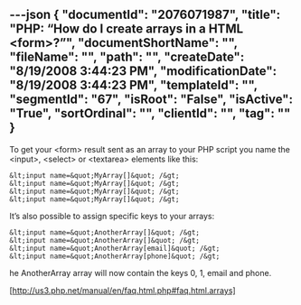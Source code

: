 ---json
{
  "documentId": "2076071987",
  "title": "PHP: “How do I create arrays in a HTML &lt;form&gt;?”",
  "documentShortName": "",
  "fileName": "",
  "path": "",
  "createDate": "8/19/2008 3:44:23 PM",
  "modificationDate": "8/19/2008 3:44:23 PM",
  "templateId": "",
  "segmentId": "67",
  "isRoot": "False",
  "isActive": "True",
  "sortOrdinal": "",
  "clientId": "",
  "tag": ""
}
---

To get your &lt;form&gt; result sent as an array to your PHP script you name the &lt;input&gt;, &lt;select&gt; or &lt;textarea&gt;  elements like this:

    &lt;input name=&quot;MyArray[]&quot; /&gt;
    &lt;input name=&quot;MyArray[]&quot; /&gt;
    &lt;input name=&quot;MyArray[]&quot; /&gt;
    &lt;input name=&quot;MyArray[]&quot; /&gt;

It’s also possible to assign specific keys to your arrays: 

    &lt;input name=&quot;AnotherArray[]&quot; /&gt;
    &lt;input name=&quot;AnotherArray[]&quot; /&gt;
    &lt;input name=&quot;AnotherArray[email]&quot; /&gt;
    &lt;input name=&quot;AnotherArray[phone]&quot; /&gt;

he AnotherArray array will now contain the keys 0, 1, email and phone.

[http://us3.php.net/manual/en/faq.html.php#faq.html.arrays]
